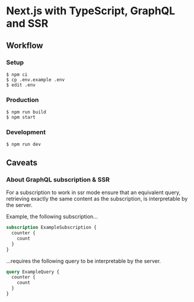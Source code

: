 # Next.js with TypeScript, GraphQL and SSR

## Workflow

### Setup

```shell
$ npm ci
$ cp .env.example .env
$ edit .env
```

### Production

```shell
$ npm run build
$ npm start
```

### Development

```shell
$ npm run dev
```

## Caveats

### About GraphQL subscription & SSR

For a subscription to work in ssr mode ensure that an equivalent query,
retrieving exactly the same content as the subscription, is interpretable by the server.

Example, the following subscription...

```graphql
subscription ExampleSubscription {
  counter {
    count
  }
}
```

...requires the following query to be interpretable by the server.

```graphql
query ExampleQuery {
  counter {
    count
  }
}
```
